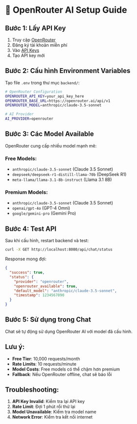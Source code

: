 # 🚀 OpenRouter AI Setup Guide

## **Bước 1: Lấy API Key**

1. Truy cập [OpenRouter](https://openrouter.ai/)
2. Đăng ký tài khoản miễn phí
3. Vào [API Keys](https://openrouter.ai/keys)
4. Tạo API key mới

## **Bước 2: Cấu hình Environment Variables**

Tạo file `.env` trong thư mục `backend/`:

```bash
# OpenRouter Configuration
OPENROUTER_API_KEY=your_api_key_here
OPENROUTER_BASE_URL=https://openrouter.ai/api/v1
OPENROUTER_MODEL=anthropic/claude-3.5-sonnet

# AI Provider
AI_PROVIDER=openrouter
```

## **Bước 3: Các Model Available**

OpenRouter cung cấp nhiều model mạnh mẽ:

### **Free Models:**
- `anthropic/claude-3.5-sonnet` (Claude 3.5 Sonnet)
- `deepseek/deepseek-r1-distill-llama-70b` (DeepSeek R1)
- `meta-llama/llama-3.1-8b-instruct` (Llama 3.1 8B)

### **Premium Models:**
- `anthropic/claude-3.5-sonnet` (Claude 3.5 Sonnet)
- `openai/gpt-4o` (GPT-4 Omni)
- `google/gemini-pro` (Gemini Pro)

## **Bước 4: Test API**

Sau khi cấu hình, restart backend và test:

```bash
curl -X GET http://localhost:8080/api/chat/status
```

Response mong đợi:
```json
{
  "success": true,
  "status": {
    "provider": "openrouter",
    "openrouter_available": true,
    "default_model": "anthropic/claude-3.5-sonnet",
    "timestamp": 1234567890
  }
}
```

## **Bước 5: Sử dụng trong Chat**

Chat sẽ tự động sử dụng OpenRouter AI với model đã cấu hình.

## **Lưu ý:**

- **Free Tier**: 10,000 requests/month
- **Rate Limits**: 10 requests/minute
- **Model Costs**: Free models có thể chậm hơn premium
- **Fallback**: Nếu OpenRouter offline, chat sẽ báo lỗi

## **Troubleshooting:**

1. **API Key Invalid**: Kiểm tra lại API key
2. **Rate Limit**: Đợi 1 phút rồi thử lại
3. **Model Unavailable**: Kiểm tra model name
4. **Network Error**: Kiểm tra kết nối internet
